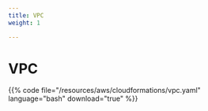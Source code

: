 ```yaml
---
title: VPC
weight: 1

---
```


# VPC

{{% code file="/resources/aws/cloudformations/vpc.yaml" language="bash" download="true" %}}
